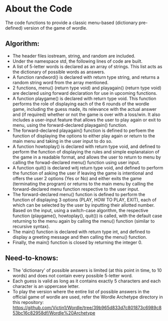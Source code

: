 # About the Code
The code functions to provide a classic menu-based (dictionary pre-defined) version of the game of wordle.

## Algorithm:
- The header files iostream, string, and random are included.
- Under the namespace std, the following lines of code are built.
- A list of 5-letter words is declared as an array of strings. This list acts as the dictionary of possible words as answers.
- A function randword() is declared with return type string, and returns a random string word from the array mentioned.
- 2 functions, menu() (return type void) and playagain() (return type void) are declared using forward declaration for use in upcoming functions.
- A function playgame() is declared with return type void. This function performs the role of displaying each of the 6 rounds of the wordle game, including the guess made, its relevance with the actual answer and (if required) whether or not the game is over with a loss/win. It also includes a user-input feature that allows the user to play again or exit to menu, using the forward-declared playagain() function.
- The forward-declared playagain() function is defined to perfoem the function of displaying the options to either play again or return to the main menu and taking in the user input to do so.
- A function howtoplay() is declared with return type void, and defined to perform the function of displaying the rules and simple explanataion of the game in a readable format, and allows the user to return to menu by calling the forwad-declared menu() function using user input.
- A function quit() is declared witj return type void, and defined to perform the function of asking the user if leaving the game is intentional and offers the user 2 options (Yes or No) and either exits the game (terminating the program) or returns to the main menu by calling the forward-declared menu function respective to the user input.
- The forward-declared menu() function is defined to perform the function of displaying 3 options (PLAY, HOW TO PLAY, EXIT), each of which can be selected by the user by inputting their allotted number. Based on the input, using a switch-case algorithm, the respective function (playgame(), howtoplay(), quit()) is called, with the default case returning to the menu again by calling the menu() function (similar to recursive syntax).
- The main() function is declared with return type int, and defined to display a greeting message and then calling the menu() function.
- Finally, the main() function is closed by returning the integer 0.

## Need-to-knows:
- The 'dictionary' of possible answers is limited (at this point in time, to 10 words) and does not contain every possible 5-letter word.
- Each guess is valid as long as it contains exactly 5 characters and each character is an uppercase letter.
- To play the version where the entire list of possible answers in the official game of wordle are used, refer the Wordle Archetype directory in this repository: https://github.com/Victin1/Wordle/tree/39b965d833d7c801873c6989c853bc16c82958df/Wordle%20Archetype
